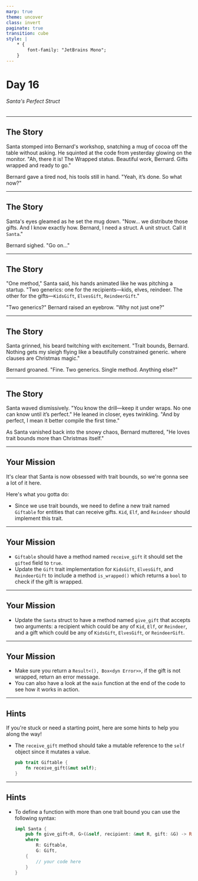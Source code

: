 ```yaml
---
marp: true
theme: uncover
class: invert
paginate: true
transition: cube
style: |
    * {
        font-family: "JetBrains Mono";
    }
---
```


# Day 16

###### Santa's Perfect Struct

---

## The Story

Santa stomped into Bernard's workshop, snatching a mug of cocoa off the table without asking. He squinted at the code from yesterday glowing on the monitor. "Ah, there it is! The Wrapped status. Beautiful work, Bernard. Gifts wrapped and ready to go."

Bernard gave a tired nod, his tools still in hand. "Yeah, it’s done. So what now?"

---

## The Story

Santa's eyes gleamed as he set the mug down. "Now... we distribute those gifts. And I know exactly how. Bernard, I need a struct. A unit struct. Call it `Santa`."

Bernard sighed. "Go on..."

---

## The Story

"One method," Santa said, his hands animated like he was pitching a startup. "Two generics: one for the recipients—kids, elves, reindeer. The other for the gifts—`KidsGift`, `ElvesGift`, `ReindeerGift`."

"Two generics?" Bernard raised an eyebrow. "Why not just one?"

---

## The Story

Santa grinned, his beard twitching with excitement. "Trait bounds, Bernard. Nothing gets my sleigh flying like a beautifully constrained generic. where clauses are Christmas magic."

Bernard groaned. "Fine. Two generics. Single method. Anything else?"

---

## The Story

Santa waved dismissively. "You know the drill—keep it under wraps. No one can know until it’s perfect." He leaned in closer, eyes twinkling. "And by perfect, I mean it better compile the first time."

As Santa vanished back into the snowy chaos, Bernard muttered, "He loves trait bounds more than Christmas itself."

---

## Your Mission

It's clear that Santa is now obsessed with trait bounds, so we're gonna see a lot of it here.

Here's what you gotta do:

- Since we use trait bounds, we need to define a new trait named `Giftable` for entities that can receive gifts. `Kid`, `Elf`, and `Reindeer` should implement this trait.

---

## Your Mission

- `Giftable` should have a method named `receive_gift` it should set the `gifted` field to `true`.
- Update the `Gift` trait implementation for `KidsGift`, `ElvesGift`, and `ReindeerGift` to include a method `is_wrapped()` which returns a `bool` to check if the gift is wrapped.

---

## Your Mission

- Update the `Santa` struct to have a method named `give_gift` that accepts two arguments: a recipient which could be any of `Kid`, `Elf`, or `Reindeer`, and a gift which could be any of `KidsGift`, `ElvesGift`, or `ReindeerGift`.

---

## Your Mission

- Make sure you return a `Result<(), Box<dyn Error>>`, if the gift is not wrapped, return an error message.
- You can also have a look at the `main` function at the end of the code to see how it works in action.

---

## Hints

If you're stuck or need a starting point, here are some hints to help you along the way!

- The `receive_gift` method should take a mutable reference to the `self` object since it mutates a value.
    ```rust
    pub trait Giftable {
        fn receive_gift(&mut self);
    }
    ```

---

## Hints

- To define a function with more than one trait bound you can use the following syntax:
    ```rust
    impl Santa {
        pub fn give_gift<R, G>(&self, recipient: &mut R, gift: &G) -> Result<(), Box<dyn Error>>
        where
            R: Giftable,
            G: Gift,
        {
            // your code here
        }
    }
    ```
